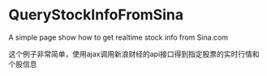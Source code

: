 QueryStockInfoFromSina
======================

A simple page show how to get realtime stock info from Sina.com

这个例子非常简单，使用ajax调用新浪财经的api接口得到指定股票的实时行情和个股信息

